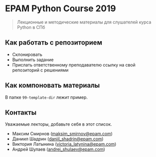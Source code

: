 # EPAM Python Course 2019

> Лекционные и методические материалы для слушателей курса Python в СПб

## Как работать с репозиторием

- Склонировать
- Выполнить задание
- Прислать ответственному преподавателю ссылку на свой репозиторий с решениями

## Как компоновать материалы

В папке ```99-template-dir``` лежит пример.

## Контакты

Уважаемые лекторы, добавьте себя в этот список.

- Максим Смирнов (maksim_smirnov@epam.com)
- Даниил Шадрин (daniil_shadrin@epam.com)
- Виктория Латынина (victoria_latynina@epam.com)
- Андрей Шулаев (andrei_shulaev@epam.com)
